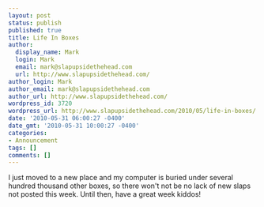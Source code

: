 ```yaml
---
layout: post
status: publish
published: true
title: Life In Boxes
author:
  display_name: Mark
  login: Mark
  email: mark@slapupsidethehead.com
  url: http://www.slapupsidethehead.com/
author_login: Mark
author_email: mark@slapupsidethehead.com
author_url: http://www.slapupsidethehead.com/
wordpress_id: 3720
wordpress_url: http://www.slapupsidethehead.com/2010/05/life-in-boxes/
date: '2010-05-31 06:00:27 -0400'
date_gmt: '2010-05-31 10:00:27 -0400'
categories:
- Announcement
tags: []
comments: []
---
```

I just moved to a new place and my computer is buried under several hundred thousand other boxes, so there won't not be no lack of new slaps not posted this week. Until then, have a great week kiddos!

